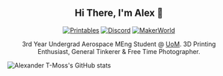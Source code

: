 <div align="center">

## Hi There, I'm Alex 👋
[![Printables](https://img.shields.io/badge/Printables-orange?style=for-the-badge&logo=printables&logoColor=white)](https://www.printables.com/@AlexanderT_Moss)
[![Discord](https://img.shields.io/badge/Discord-7289da?style=for-the-badge&logo=discord&logoColor=white)](https://discord.com/users/alexandertmoss)
[![MakerWorld](https://img.shields.io/static/v1?label=&message=MakerWorld&color=%2300AE42&style=for-the-badge&logo=bambulab&logoColor=white)](https://makerworld.com/en/@AlexanderT_Moss)

3rd Year Undergrad Aerospace MEng Student @ [UoM](https://www.manchester.ac.uk/). 3D Printing Enthusiast, General Tinkerer & Free Time Photographer.
</div>




![Alexander T-Moss's GitHub stats](https://github-readme-stats.vercel.app/api?username=Alexander-T-Moss&show_icons=true&theme=transparent)
